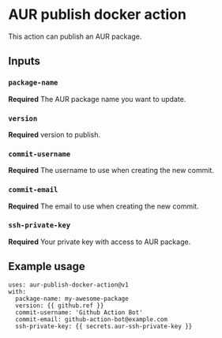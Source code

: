 # AUR publish docker action

This action can publish an AUR package.

## Inputs

### `package-name`

**Required** The AUR package name you want to update.

### `version`

**Required** version to publish.

### `commit-username`

**Required** The username to use when creating the new commit.

### `commit-email`

**Required** The email to use when creating the new commit.

### `ssh-private-key`

**Required** Your private key with access to AUR package.



## Example usage

```
uses: aur-publish-docker-action@v1
with:
  package-name: my-awesome-package
  version: {{ github.ref }}
  commit-username: 'Github Action Bot'
  commit-email: github-action-bot@example.com
  ssh-private-key: {{ secrets.aur-ssh-private-key }}
```
